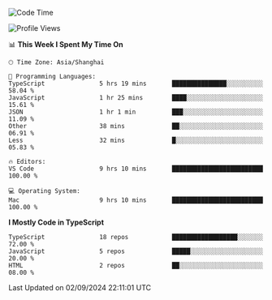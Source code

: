 <!--START_SECTION:waka-->
![Code Time](http://img.shields.io/badge/Code%20Time-6%2C593%20hrs%2045%20mins-blue)

![Profile Views](http://img.shields.io/badge/Profile%20Views-7-blue)

📊 **This Week I Spent My Time On** 

```text
🕑︎ Time Zone: Asia/Shanghai

💬 Programming Languages: 
TypeScript               5 hrs 19 mins       ███████████████░░░░░░░░░░   58.04 % 
JavaScript               1 hr 25 mins        ████░░░░░░░░░░░░░░░░░░░░░   15.61 % 
JSON                     1 hr 1 min          ███░░░░░░░░░░░░░░░░░░░░░░   11.09 % 
Other                    38 mins             ██░░░░░░░░░░░░░░░░░░░░░░░   06.91 % 
Less                     32 mins             █░░░░░░░░░░░░░░░░░░░░░░░░   05.83 % 

🔥 Editors: 
VS Code                  9 hrs 10 mins       █████████████████████████   100.00 % 

💻 Operating System: 
Mac                      9 hrs 10 mins       █████████████████████████   100.00 % 
```

**I Mostly Code in TypeScript** 

```text
TypeScript               18 repos            ██████████████████░░░░░░░   72.00 % 
JavaScript               5 repos             █████░░░░░░░░░░░░░░░░░░░░   20.00 % 
HTML                     2 repos             ██░░░░░░░░░░░░░░░░░░░░░░░   08.00 % 
```




 Last Updated on 02/09/2024 22:11:01 UTC
<!--END_SECTION:waka-->
